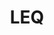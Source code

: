 ---
title: LEQ
layout: post
description: summary
permalink: /exam/leq
menu: nav/world/exam.html
image: 
tags: [exam]
---